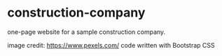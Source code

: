 # construction-company
one-page website for a sample construction company.

image credit: https://www.pexels.com/
code written with Bootstrap CSS

